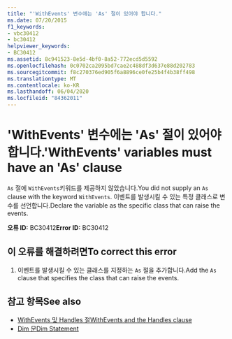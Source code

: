 ```yaml
---
title: "'WithEvents' 변수에는 'As' 절이 있어야 합니다."
ms.date: 07/20/2015
f1_keywords:
- vbc30412
- bc30412
helpviewer_keywords:
- BC30412
ms.assetid: 8c941523-8e5d-4bf0-8a52-772ecd5d5592
ms.openlocfilehash: 0c0702ca2095bd7cae2c488df3d637e88d202783
ms.sourcegitcommit: f8c270376ed905f6a8896ce0fe25b4f4b38ff498
ms.translationtype: MT
ms.contentlocale: ko-KR
ms.lasthandoff: 06/04/2020
ms.locfileid: "84362011"
---
```

# <a name="withevents-variables-must-have-an-as-clause"></a><span data-ttu-id="15e46-102">'WithEvents' 변수에는 'As' 절이 있어야 합니다.</span><span class="sxs-lookup"><span data-stu-id="15e46-102">'WithEvents' variables must have an 'As' clause</span></span>
<span data-ttu-id="15e46-103">`As` 절에 `WithEvents`키워드를 제공하지 않았습니다.</span><span class="sxs-lookup"><span data-stu-id="15e46-103">You did not supply an `As` clause with the keyword `WithEvents`.</span></span> <span data-ttu-id="15e46-104">이벤트를 발생시킬 수 있는 특정 클래스로 변수를 선언합니다.</span><span class="sxs-lookup"><span data-stu-id="15e46-104">Declare the variable as the specific class that can raise the events.</span></span>  
  
 <span data-ttu-id="15e46-105">**오류 ID:** BC30412</span><span class="sxs-lookup"><span data-stu-id="15e46-105">**Error ID:** BC30412</span></span>  
  
## <a name="to-correct-this-error"></a><span data-ttu-id="15e46-106">이 오류를 해결하려면</span><span class="sxs-lookup"><span data-stu-id="15e46-106">To correct this error</span></span>  
  
1. <span data-ttu-id="15e46-107">이벤트를 발생시킬 수 있는 클래스를 지정하는 `As` 절을 추가합니다.</span><span class="sxs-lookup"><span data-stu-id="15e46-107">Add the `As` clause that specifies the class that can raise the events.</span></span>  
  
## <a name="see-also"></a><span data-ttu-id="15e46-108">참고 항목</span><span class="sxs-lookup"><span data-stu-id="15e46-108">See also</span></span>

- [<span data-ttu-id="15e46-109">WithEvents 및 Handles 절</span><span class="sxs-lookup"><span data-stu-id="15e46-109">WithEvents and the Handles clause</span></span>](../programming-guide/language-features/events/index.md#withevents-and-the-handles-clause)
- [<span data-ttu-id="15e46-110">Dim 문</span><span class="sxs-lookup"><span data-stu-id="15e46-110">Dim Statement</span></span>](../language-reference/statements/dim-statement.md)
